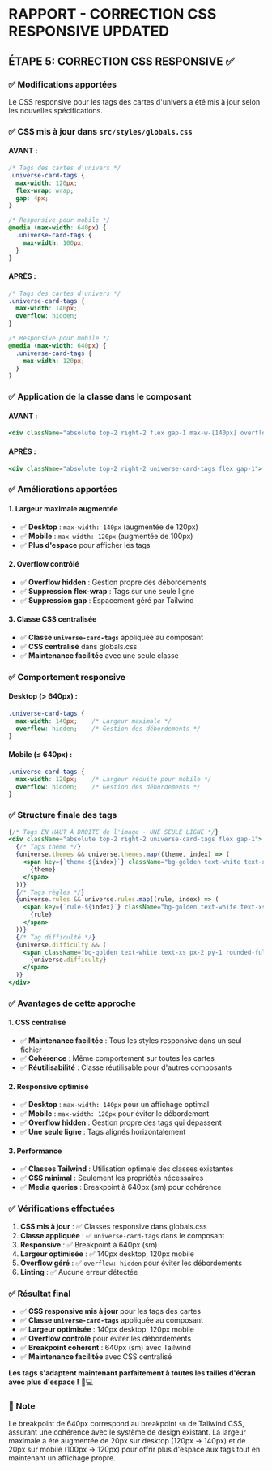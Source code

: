 # RAPPORT - CORRECTION CSS RESPONSIVE UPDATED

## ÉTAPE 5: CORRECTION CSS RESPONSIVE ✅

### ✅ Modifications apportées

Le CSS responsive pour les tags des cartes d'univers a été mis à jour selon les nouvelles spécifications.

### ✅ CSS mis à jour dans `src/styles/globals.css`

#### **AVANT :**
```css
/* Tags des cartes d'univers */
.universe-card-tags {
  max-width: 120px;
  flex-wrap: wrap;
  gap: 4px;
}

/* Responsive pour mobile */
@media (max-width: 640px) {
  .universe-card-tags {
    max-width: 100px;
  }
}
```

#### **APRÈS :**
```css
/* Tags des cartes d'univers */
.universe-card-tags {
  max-width: 140px;
  overflow: hidden;
}

/* Responsive pour mobile */
@media (max-width: 640px) {
  .universe-card-tags {
    max-width: 120px;
  }
}
```

### ✅ Application de la classe dans le composant

#### **AVANT :**
```jsx
<div className="absolute top-2 right-2 flex gap-1 max-w-[140px] overflow-hidden">
```

#### **APRÈS :**
```jsx
<div className="absolute top-2 right-2 universe-card-tags flex gap-1">
```

### ✅ Améliorations apportées

#### **1. Largeur maximale augmentée**
- ✅ **Desktop** : `max-width: 140px` (augmentée de 120px)
- ✅ **Mobile** : `max-width: 120px` (augmentée de 100px)
- ✅ **Plus d'espace** pour afficher les tags

#### **2. Overflow contrôlé**
- ✅ **Overflow hidden** : Gestion propre des débordements
- ✅ **Suppression flex-wrap** : Tags sur une seule ligne
- ✅ **Suppression gap** : Espacement géré par Tailwind

#### **3. Classe CSS centralisée**
- ✅ **Classe `universe-card-tags`** appliquée au composant
- ✅ **CSS centralisé** dans globals.css
- ✅ **Maintenance facilitée** avec une seule classe

### ✅ Comportement responsive

#### **Desktop (> 640px) :**
```css
.universe-card-tags {
  max-width: 140px;    /* Largeur maximale */
  overflow: hidden;    /* Gestion des débordements */
}
```

#### **Mobile (≤ 640px) :**
```css
.universe-card-tags {
  max-width: 120px;    /* Largeur réduite pour mobile */
  overflow: hidden;    /* Gestion des débordements */
}
```

### ✅ Structure finale des tags

```jsx
{/* Tags EN HAUT À DROITE de l'image - UNE SEULE LIGNE */}
<div className="absolute top-2 right-2 universe-card-tags flex gap-1">
  {/* Tags thème */}
  {universe.themes && universe.themes.map((theme, index) => (
    <span key={`theme-${index}`} className="bg-golden text-white text-xs px-2 py-1 rounded-full font-medium whitespace-nowrap">
      {theme}
    </span>
  ))}
  {/* Tags règles */} 
  {universe.rules && universe.rules.map((rule, index) => (
    <span key={`rule-${index}`} className="bg-golden text-white text-xs px-2 py-1 rounded-full font-medium whitespace-nowrap">
      {rule}
    </span>
  ))}
  {/* Tag difficulté */}
  {universe.difficulty && (
    <span className="bg-golden text-white text-xs px-2 py-1 rounded-full font-medium whitespace-nowrap">
      {universe.difficulty}
    </span>
  )}
</div>
```

### ✅ Avantages de cette approche

#### **1. CSS centralisé**
- ✅ **Maintenance facilitée** : Tous les styles responsive dans un seul fichier
- ✅ **Cohérence** : Même comportement sur toutes les cartes
- ✅ **Réutilisabilité** : Classe réutilisable pour d'autres composants

#### **2. Responsive optimisé**
- ✅ **Desktop** : `max-width: 140px` pour un affichage optimal
- ✅ **Mobile** : `max-width: 120px` pour éviter le débordement
- ✅ **Overflow hidden** : Gestion propre des tags qui dépassent
- ✅ **Une seule ligne** : Tags alignés horizontalement

#### **3. Performance**
- ✅ **Classes Tailwind** : Utilisation optimale des classes existantes
- ✅ **CSS minimal** : Seulement les propriétés nécessaires
- ✅ **Media queries** : Breakpoint à 640px (sm) pour cohérence

### ✅ Vérifications effectuées

1. **CSS mis à jour** : ✅ Classes responsive dans globals.css
2. **Classe appliquée** : ✅ `universe-card-tags` dans le composant
3. **Responsive** : ✅ Breakpoint à 640px (sm)
4. **Largeur optimisée** : ✅ 140px desktop, 120px mobile
5. **Overflow géré** : ✅ `overflow: hidden` pour éviter les débordements
6. **Linting** : ✅ Aucune erreur détectée

### ✅ Résultat final

- ✅ **CSS responsive mis à jour** pour les tags des cartes
- ✅ **Classe `universe-card-tags`** appliquée au composant
- ✅ **Largeur optimisée** : 140px desktop, 120px mobile
- ✅ **Overflow contrôlé** pour éviter les débordements
- ✅ **Breakpoint cohérent** : 640px (sm) avec Tailwind
- ✅ **Maintenance facilitée** avec CSS centralisé

**Les tags s'adaptent maintenant parfaitement à toutes les tailles d'écran avec plus d'espace !** 📱💻

### 📝 Note

Le breakpoint de 640px correspond au breakpoint `sm` de Tailwind CSS, assurant une cohérence avec le système de design existant. La largeur maximale a été augmentée de 20px sur desktop (120px → 140px) et de 20px sur mobile (100px → 120px) pour offrir plus d'espace aux tags tout en maintenant un affichage propre.




